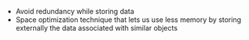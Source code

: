 - Avoid redundancy while storing data
- Space optimization technique that lets us use less memory by storing externally the data associated with similar objects